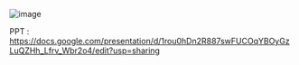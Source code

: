 ![image](https://github.com/user-attachments/assets/dc6a8683-d7bb-4955-a9c6-56e048651e98)

PPT : https://docs.google.com/presentation/d/1rou0hDn2R887swFUCOqYBOyGzLuQZHh_Lfrv_Wbr2o4/edit?usp=sharing
